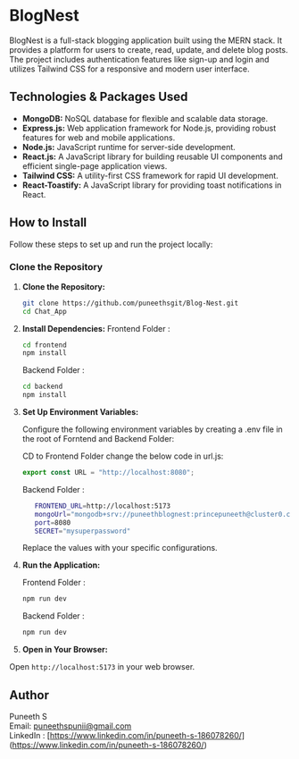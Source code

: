 # BlogNest

BlogNest is a full-stack blogging application built using the MERN stack. It provides a platform for users to create, read, update, and delete blog posts. The project includes authentication features like sign-up and login and utilizes Tailwind CSS for a responsive and modern user interface.

## Technologies & Packages Used

- **MongoDB:** NoSQL database for flexible and scalable data storage.
- **Express.js:** Web application framework for Node.js, providing robust features for web and mobile applications.
- **Node.js:** JavaScript runtime for server-side development.
- **React.js:** A JavaScript library for building reusable UI components and efficient single-page application views.
- **Tailwind CSS:** A utility-first CSS framework for rapid UI development.
- **React-Toastify:** A JavaScript library for providing toast notifications in React.

## How to Install

Follow these steps to set up and run the project locally:

### Clone the Repository

1.  **Clone the Repository:**

    ```bash
    git clone https://github.com/puneethsgit/Blog-Nest.git
    cd Chat_App
    ```
    
2.  **Install Dependencies:**
    Frontend Folder :

    ```bash
    cd frontend
    npm install
    ```

    Backend Folder :

    ```bash
    cd backend
    npm install
    ```

3.  **Set Up Environment Variables:**

    Configure the following environment variables by creating a .env file in the root of Forntend and Backend Folder:

    CD to Frontend Folder change the below code in url.js:

    ```url.js
    export const URL = "http://localhost:8080";
    ```

    Backend Folder :

    ```bash
       FRONTEND_URL=http://localhost:5173
       mongoUrl="mongodb+srv://puneethblognest:princepuneeth@cluster0.cojpe.mongodb.net/"
       port=8080
       SECRET="mysuperpassword"

    ```

    Replace the values with your specific configurations.
  
4.  **Run the Application:**

    Frontend Folder :

    ```bash
    npm run dev
    ```

    Backend Folder :

    ```bash
    npm run dev
    ```

5.  **Open in Your Browser:**

Open `http://localhost:5173` in your web browser.

## Author

Puneeth S \
Email: puneethspunii@gmail.com \
LinkedIn : [https://www.linkedin.com/in/puneeth-s-186078260/] (https://www.linkedin.com/in/puneeth-s-186078260/)

